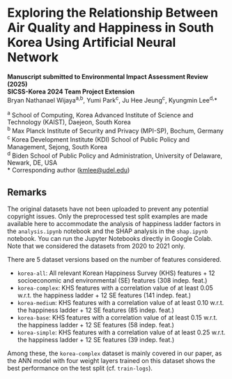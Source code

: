 # Exploring the Relationship Between Air Quality and Happiness in South Korea Using Artificial Neural Network
__Manuscript submitted to Environmental Impact Assessment Review (2025)__  
__SICSS-Korea 2024 Team Project Extension__  
Bryan Nathanael Wijaya<sup>a,b</sup>, Yumi Park<sup>c</sup>, Ju Hee Jeung<sup>c</sup>, Kyungmin Lee<sup>d,</sup>*  

<sup>a</sup> School of Computing, Korea Advanced Institute of Science and Technology (KAIST), Daejeon, South Korea  
<sup>b</sup> Max Planck Institute of Security and Privacy (MPI-SP), Bochum, Germany  
<sup>c</sup> Korea Development Institute (KDI) School of Public Policy and Management, Sejong, South Korea  
<sup>d</sup> Biden School of Public Policy and Administration, University of Delaware, Newark, DE, USA  
\* Corresponding author ([kmlee@udel.edu](mailto:kmlee@udel.edu))  

## Remarks

The original datasets have not been uploaded to prevent any potential copyright issues. Only the preprocessed test split examples are made available here to accommodate the analysis of happiness ladder factors in the `analysis.ipynb` notebook and the SHAP analysis in the `shap.ipynb` notebook. You can run the Jupyter Notebooks directly in Google Colab. Note that we considered the datasets from 2020 to 2021 only.

There are 5 dataset versions based on the number of features considered.

- `korea-all`: All relevant Korean Happiness Survey (KHS) features + 12 socioeconomic and environmental (SE) features (308 indep. feat.)
- `korea-complex`: KHS features with a correlation value of at least 0.05 w.r.t. the happiness ladder + 12 SE features (141 indep. feat.)
- `korea-medium`: KHS features with a correlation value of at least 0.10 w.r.t. the happiness ladder + 12 SE features (85 indep. feat.)
- `korea-base`: KHS features with a correlation value of at least 0.15 w.r.t. the happiness ladder + 12 SE features (58 indep. feat.)
- `korea-simple`: KHS features with a correlation value of at least 0.25 w.r.t. the happiness ladder + 12 SE features (39 indep. feat.)

Among these, the `korea-complex` dataset is mainly covered in our paper, as the ANN model with four weight layers trained on this dataset shows the best performance on the test split (cf. `train-logs`). 
